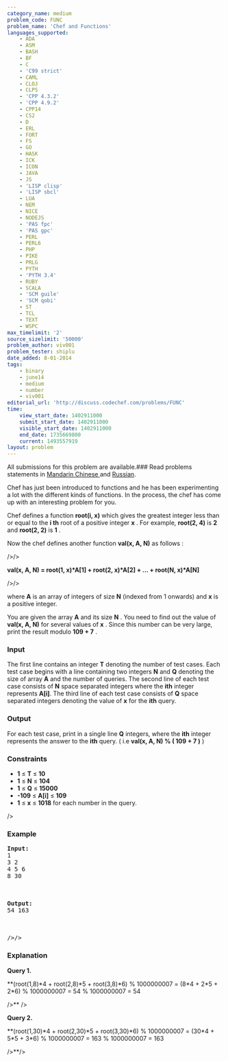 ```yaml
---
category_name: medium
problem_code: FUNC
problem_name: 'Chef and Functions'
languages_supported:
    - ADA
    - ASM
    - BASH
    - BF
    - C
    - 'C99 strict'
    - CAML
    - CLOJ
    - CLPS
    - 'CPP 4.3.2'
    - 'CPP 4.9.2'
    - CPP14
    - CS2
    - D
    - ERL
    - FORT
    - FS
    - GO
    - HASK
    - ICK
    - ICON
    - JAVA
    - JS
    - 'LISP clisp'
    - 'LISP sbcl'
    - LUA
    - NEM
    - NICE
    - NODEJS
    - 'PAS fpc'
    - 'PAS gpc'
    - PERL
    - PERL6
    - PHP
    - PIKE
    - PRLG
    - PYTH
    - 'PYTH 3.4'
    - RUBY
    - SCALA
    - 'SCM guile'
    - 'SCM qobi'
    - ST
    - TCL
    - TEXT
    - WSPC
max_timelimit: '2'
source_sizelimit: '50000'
problem_author: viv001
problem_tester: shiplu
date_added: 8-01-2014
tags:
    - binary
    - june14
    - medium
    - number
    - viv001
editorial_url: 'http://discuss.codechef.com/problems/FUNC'
time:
    view_start_date: 1402911000
    submit_start_date: 1402911000
    visible_start_date: 1402911000
    end_date: 1735669800
    current: 1493557919
layout: problem
---
```

All submissions for this problem are available.###  Read problems statements in [Mandarin Chinese ](http://www.codechef.com/download/translated/JUNE14/mandarin/FUNC.pdf) and [Russian](http://www.codechef.com/download/translated/JUNE14/russian/FUNC.pdf).

 Chef has just been introduced to functions and he has been experimenting a lot with the different kinds of functions. In the process, the chef has come up with an interesting problem for you.

 Chef defines a function  **root(i, x)**  which gives the greatest integer less than or equal to the  **i th**  root of a positive integer  **x** . For example,  **root(2, 4)**  is  **2**  and  **root(2, 2)**  is  **1** .

 Now the chef defines another function  **val(x, A, N)**  as follows : 
 
/>/>

 **val(x, A, N) = root(1, x)\*A\[1\] + root(2, x)\*A\[2\] + ... + root(N, x)\*A\[N\]**  
 
/>/>

where  **A**  is an array of integers of size  **N**  (indexed from 1 onwards) and  **x**  is a positive integer.

 You are given the array  **A**  and its size  **N** . You need to find out the value of  **val(x, A, N)**  for several values of  **x** . Since this number can be very large, print the result modulo  **109 + 7** .

### Input

 The first line contains an integer **T** denoting the number of test cases. Each test case begins with a line containing two integers **N** and  **Q**  denoting the size of array **A** and the number of queries. The second line of each test case consists of **N** space separated integers where the **ith** integer represents **A\[i\]**. The third line of each test case consists of **Q** space separated integers denoting the value of  **x**  for the **ith** query.

### Output

 For each test case, print in a single line  **Q**  integers, where the **ith** integer represents the answer to the **ith** query. ( i.e  **val(x, A, N) % ( 109 + 7 )**  )

### Constraints

- **1** ≤ **T** ≤  **10**
- **1**  ≤  **N** ≤  **104**
- **1**  ≤  **Q** ≤  **15000**
- **-109**  ≤  **A\[i\]**  ≤  **109**
- **1**  ≤  **x**  ≤  **1018**  for each number in the query.


/>

### Example

<pre><b>Input:</b>
1
3 2
4 5 6
8 30
<br></br>
<b>Output:</b>
54 163
<br></br>
/>/>
</pre>
### Explanation

**Query 1.**

 **(root(1,8)\*4 + root(2,8)\*5 + root(3,8)\*6) % 1000000007 = (8\*4 + 2\*5 + 2\*6) % 1000000007 = 54 % 1000000007 = 54 

 />** />

**Query 2.**

 **(root(1,30)\*4 + root(2,30)\*5 + root(3,30)\*6) % 1000000007 = (30\*4 + 5\*5 + 3\*6) % 1000000007 = 163 % 1000000007 = 163 

 />**/>
